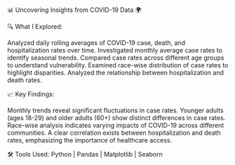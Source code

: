 📊 Uncovering Insights from COVID-19 Data 🌍

🔍 What I Explored:

Analyzed daily rolling averages of COVID-19 case, death, and hospitalization rates over time.
Investigated monthly average case rates to identify seasonal trends.
Compared case rates across different age groups to understand vulnerability.
Examined race-wise distribution of case rates to highlight disparities.
Analyzed the relationship between hospitalization and death rates.

📈 Key Findings:

Monthly trends reveal significant fluctuations in case rates.
Younger adults (ages 18-29) and older adults (60+) show distinct differences in case rates.
Race-wise analysis indicates varying impacts of COVID-19 across different communities.
A clear correlation exists between hospitalization and death rates, emphasizing the importance of healthcare access.

🛠️ Tools Used: Python | Pandas | Matplotlib | Seaborn

